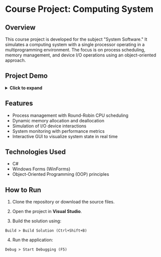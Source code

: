 # Course Project: Computing System

## Overview

This course project is developed for the subject "System Software." It simulates a computing system with a single processor operating in a multiprogramming environment. The focus is on process scheduling, memory management, and device I/O operations using an object-oriented approach.

## Project Demo

<details>
<summary><b>Click to expand</b></summary>

![System Testing](images/system_testing.png)

System testing demo

</details>

## Features

- Process management with Round-Robin CPU scheduling
- Dynamic memory allocation and deallocation
- Simulation of I/O device interactions
- System monitoring with performance metrics
- Interactive GUI to visualize system state in real time

## Technologies Used

- C#
- Windows Forms (WinForms)
- Object-Oriented Programming (OOP) principles

## How to Run

1. Clone the repository or download the source files.

2. Open the project in **Visual Studio**.

3. Build the solution using:
```
Build > Build Solution (Ctrl+Shift+B)
```

4. Run the application:
```
Debug > Start Debugging (F5)
```
